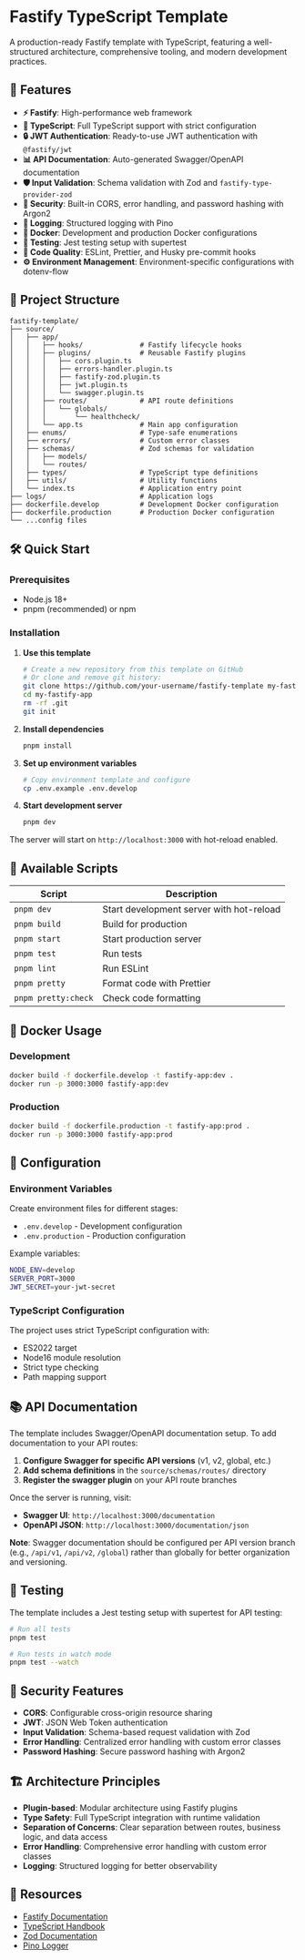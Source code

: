 # Fastify TypeScript Template

A production-ready Fastify template with TypeScript, featuring a well-structured architecture, comprehensive tooling, and modern development practices.

## 🚀 Features

- **⚡ Fastify**: High-performance web framework
- **📘 TypeScript**: Full TypeScript support with strict configuration
- **🔒 JWT Authentication**: Ready-to-use JWT authentication with `@fastify/jwt`
- **📊 API Documentation**: Auto-generated Swagger/OpenAPI documentation
- **🛡️ Input Validation**: Schema validation with Zod and `fastify-type-provider-zod`
- **🔐 Security**: Built-in CORS, error handling, and password hashing with Argon2
- **📝 Logging**: Structured logging with Pino
- **🐳 Docker**: Development and production Docker configurations
- **🧪 Testing**: Jest testing setup with supertest
- **💅 Code Quality**: ESLint, Prettier, and Husky pre-commit hooks
- **⚙️ Environment Management**: Environment-specific configurations with dotenv-flow

## 📁 Project Structure

```
fastify-template/
├── source/
│   ├── app/
│   │   ├── hooks/              # Fastify lifecycle hooks
│   │   ├── plugins/            # Reusable Fastify plugins
│   │   │   ├── cors.plugin.ts
│   │   │   ├── errors-handler.plugin.ts
│   │   │   ├── fastify-zod.plugin.ts
│   │   │   ├── jwt.plugin.ts
│   │   │   └── swagger.plugin.ts
│   │   ├── routes/             # API route definitions
│   │   │   └── globals/
│   │   │       └── healthcheck/
│   │   └── app.ts              # Main app configuration
│   ├── enums/                  # Type-safe enumerations
│   ├── errors/                 # Custom error classes
│   ├── schemas/                # Zod schemas for validation
│   │   ├── models/
│   │   └── routes/
│   ├── types/                  # TypeScript type definitions
│   ├── utils/                  # Utility functions
│   └── index.ts                # Application entry point
├── logs/                       # Application logs
├── dockerfile.develop          # Development Docker configuration
├── dockerfile.production       # Production Docker configuration
└── ...config files
```

## 🛠️ Quick Start

### Prerequisites

- Node.js 18+
- pnpm (recommended) or npm

### Installation

1. **Use this template**

   ```bash
   # Create a new repository from this template on GitHub
   # Or clone and remove git history:
   git clone https://github.com/your-username/fastify-template my-fastify-app
   cd my-fastify-app
   rm -rf .git
   git init
   ```

2. **Install dependencies**

   ```bash
   pnpm install
   ```

3. **Set up environment variables**

   ```bash
   # Copy environment template and configure
   cp .env.example .env.develop
   ```

4. **Start development server**
   ```bash
   pnpm dev
   ```

The server will start on `http://localhost:3000` with hot-reload enabled.

## 📜 Available Scripts

| Script              | Description                              |
| ------------------- | ---------------------------------------- |
| `pnpm dev`          | Start development server with hot-reload |
| `pnpm build`        | Build for production                     |
| `pnpm start`        | Start production server                  |
| `pnpm test`         | Run tests                                |
| `pnpm lint`         | Run ESLint                               |
| `pnpm pretty`       | Format code with Prettier                |
| `pnpm pretty:check` | Check code formatting                    |

## 🐳 Docker Usage

### Development

```bash
docker build -f dockerfile.develop -t fastify-app:dev .
docker run -p 3000:3000 fastify-app:dev
```

### Production

```bash
docker build -f dockerfile.production -t fastify-app:prod .
docker run -p 3000:3000 fastify-app:prod
```

## 🔧 Configuration

### Environment Variables

Create environment files for different stages:

- `.env.develop` - Development configuration
- `.env.production` - Production configuration

Example variables:

```bash
NODE_ENV=develop
SERVER_PORT=3000
JWT_SECRET=your-jwt-secret
```

### TypeScript Configuration

The project uses strict TypeScript configuration with:

- ES2022 target
- Node16 module resolution
- Strict type checking
- Path mapping support

## 📚 API Documentation

The template includes Swagger/OpenAPI documentation setup. To add documentation to your API routes:

1. **Configure Swagger for specific API versions** (v1, v2, global, etc.)
2. **Add schema definitions** in the `source/schemas/routes/` directory
3. **Register the swagger plugin** on your API route branches

Once the server is running, visit:

- **Swagger UI**: `http://localhost:3000/documentation`
- **OpenAPI JSON**: `http://localhost:3000/documentation/json`

**Note**: Swagger documentation should be configured per API version branch (e.g., `/api/v1`, `/api/v2`, `/global`) rather than globally for better organization and versioning.

## 🧪 Testing

The template includes a Jest testing setup with supertest for API testing:

```bash
# Run all tests
pnpm test

# Run tests in watch mode
pnpm test --watch
```

## 🔐 Security Features

- **CORS**: Configurable cross-origin resource sharing
- **JWT**: JSON Web Token authentication
- **Input Validation**: Schema-based request validation with Zod
- **Error Handling**: Centralized error handling with custom error classes
- **Password Hashing**: Secure password hashing with Argon2

## 🏗️ Architecture Principles

- **Plugin-based**: Modular architecture using Fastify plugins
- **Type Safety**: Full TypeScript integration with runtime validation
- **Separation of Concerns**: Clear separation between routes, business logic, and data access
- **Error Handling**: Comprehensive error handling with custom error classes
- **Logging**: Structured logging for better observability

## 🔗 Resources

- [Fastify Documentation](https://www.fastify.io/docs/)
- [TypeScript Handbook](https://www.typescriptlang.org/docs/)
- [Zod Documentation](https://zod.dev/)
- [Pino Logger](https://getpino.io/)
